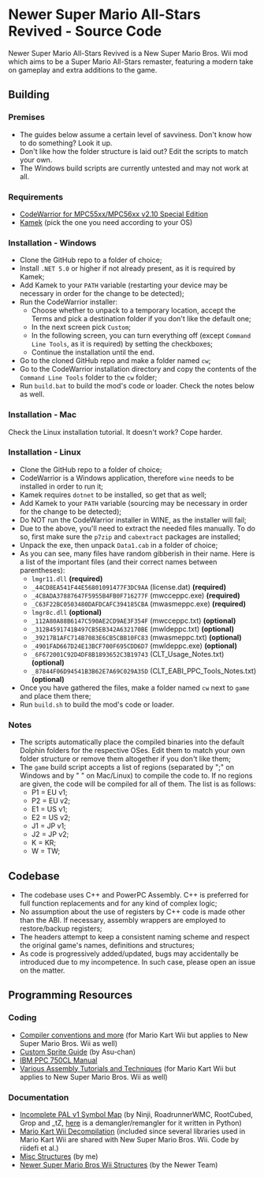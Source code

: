 # Newer Super Mario All-Stars Revived - Source Code

Newer Super Mario All-Stars Revived is a New Super Mario Bros. Wii mod which aims to be a Super Mario All-Stars remaster, featuring a modern take on gameplay and extra additions to the game.

## Building

### Premises

- The guides below assume a certain level of savviness. Don't know how to do something? Look it up.
- Don't like how the folder structure is laid out? Edit the scripts to match your own.
- The Windows build scripts are currently untested and may not work at all.

### Requirements

- [CodeWarrior for MPC55xx/MPC56xx v2.10 Special Edition](https://www.nxp.com/lgfiles/devsuites/PowerPC/CW55xx_v2_10_SE.exe)
- [Kamek](https://github.com/Lord-Giganticus/Kamek/releases) (pick the one you need according to your OS)

### Installation - Windows

* Clone the GitHub repo to a folder of choice;
* Install `.NET 5.0` or higher if not already present, as it is required by Kamek;
* Add Kamek to your `PATH` variable (restarting your device may be necessary in order for the change to be detected);
* Run the CodeWarrior installer:
    - Choose whether to unpack to a temporary location, accept the Terms and pick a destination folder if you don't like the default one;
    - In the next screen pick `Custom`;
    - In the following screen, you can turn everything off (except `Command Line Tools`, as it is required) by setting the checkboxes;
    - Continue the installation until the end.
* Go to the cloned GitHub repo and make a folder named `cw`;
* Go to the CodeWarrior installation directory and copy the contents of the `Command Line Tools` folder to the `cw` folder;
* Run `build.bat` to build the mod's code or loader. Check the notes below as well.

### Installation - Mac

Check the Linux installation tutorial. It doesn't work? Cope harder.

### Installation - Linux

* Clone the GitHub repo to a folder of choice;
* CodeWarrior is a Windows application, therefore `wine` needs to be installed in order to run it;
* Kamek requires `dotnet` to be installed, so get that as well;
* Add Kamek to your `PATH` variable (sourcing may be necessary in order for the change to be detected);
* Do NOT run the CodeWarrior installer in WINE, as the installer will fail;
* Due to the above, you'll need to extract the needed files manually. To do so, first make sure the `p7zip` and `cabextract` packages are installed;
* Unpack the exe, then unpack `Data1.cab` in a folder of choice;
* As you can see, many files have random gibberish in their name. Here is a list of the important files (and their correct names between parentheses):
    - `lmgr11.dll` **(required)**
    - `_44CD8EA541F44E56801091477F3DC9AA` (license.dat) **(required)**
    - `_4C8ADA37887647F5955B4FB0F716277F` (mwcceppc.exe) **(required)**
    - `_C63F22BC0503480DAFDCAFC394185CBA` (mwasmeppc.exe) **(required)**
    - `lmgr8c.dll` **(optional)**
    - `_112A80A88B6147C590AE2CD9AE3F354F` (mwcceppc.txt) **(optional)**
    - `_312B4591741B497CB5EB342A632170BE` (mwldeppc.txt) **(optional)**
    - `_39217B1AFC714B7083E6CB5CBB10FC83` (mwasmeppc.txt) **(optional)**
    - `_4901FAD667D24E13BCF700F695CDD6D7` (mwldeppc.exe) **(optional)**
    - `_6F672001C92D4DF8B1893652C3B19743` (CLT_Usage_Notes.txt) **(optional)**
    - `_87844F06D94541B3B62E7A69C029A35D` (CLT_EABI_PPC_Tools_Notes.txt) **(optional)**
* Once you have gathered the files, make a folder named `cw` next to `game` and place them there;
* Run `build.sh` to build the mod's code or loader.

### Notes

* The scripts automatically place the compiled binaries into the default Dolphin folders for the respective OSes. Edit them to match your own folder structure or remove them altogether if you don't like them;
* The `game` build script accepts a list of regions (separated by ";" on Windows and by " " on Mac/Linux) to compile the code to. If no regions are given, the code will be compiled for all of them. The list is as follows:
    - P1 = EU v1;
    - P2 = EU v2;
    - E1 = US v1;
    - E2 = US v2;
    - J1 = JP v1;
    - J2 = JP v2;
    - K = KR;
    - W = TW;

## Codebase

- The codebase uses C++ and PowerPC Assembly. C++ is preferred for full function replacements and for any kind of complex logic;
- No assumption about the use of registers by C++ code is made other than the ABI. If necessary, assembly wrappers are employed to restore/backup registers;
- The headers attempt to keep a consistent naming scheme and respect the original game's names, definitions and structures;
- As code is progressively added/updated, bugs may accidentally be introduced due to my incompetence. In such case, please open an issue on the matter.

## Programming Resources

### Coding

- [Compiler conventions and more](http://wiki.tockdom.com/wiki/Compiler) (for Mario Kart Wii but applies to New Super Mario Bros. Wii as well)
- [Custom Sprite Guide](https://docs.google.com/document/d/1-KQhmawgy0da8ijdzL6d7zrlMRBX3_UOm-oShqFvuYc) (by Asu-chan)
- [IBM PPC 750CL Manual](https://fail0verflow.com/media/files/ppc_750cl.pdf)
- [Various Assembly Tutorials and Techniques](https://mkwii.com/forumdisplay.php?fid=50) (for Mario Kart Wii but applies to New Super Mario Bros. Wii as well)

### Documentation
- [Incomplete PAL v1 Symbol Map](https://cdn.discordapp.com/attachments/880441593549688884/930223706754670703/nsmbw_P1_ghidra.map) (by Ninji, RoadrunnerWMC, RootCubed, Grop and _tZ, [here](https://gist.github.com/RootCubed/8f8102fe6cf4ed79a45f1dfe23020a06) is a demangler/remangler for it written in Python)
- [Mario Kart Wii Decompilation](https://github.com/riidefi/mkw) (included since several libraries used in Mario Kart Wii are shared with New Super Mario Bros. Wii. Code by riidefi et al.)
- [Misc Structures](https://github.com/CLF78/NSMBW-Documentation) (by me)
- [Newer Super Mario Bros Wii Structures](https://github.com/Newer-Team/NewerSMBW/tree/no-translations/Kamek/include) (by the Newer Team)
